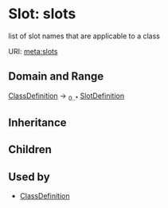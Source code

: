 # Slot: slots


list of slot names that are applicable to a class

URI: [meta:slots](https://w3id.org/biolink/biolinkml/meta/slots)
## Domain and Range

[ClassDefinition](ClassDefinition.md) ->  <sub>0..*</sub> [SlotDefinition](SlotDefinition.md)
## Inheritance

## Children

## Used by

 * [ClassDefinition](ClassDefinition.md)
